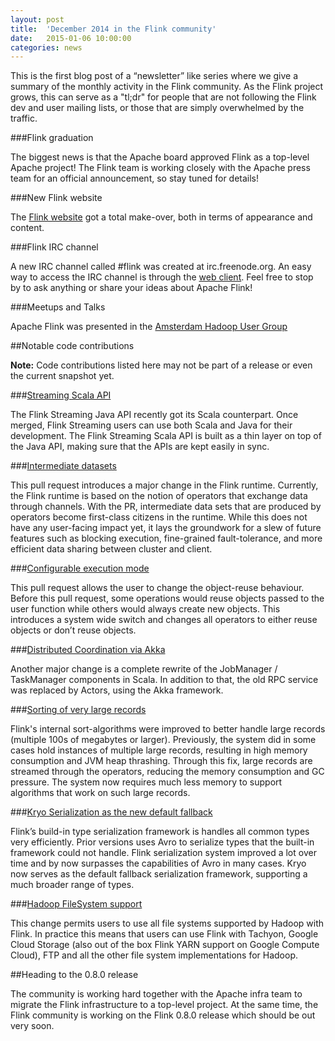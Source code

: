 ```yaml
---
layout: post
title:  'December 2014 in the Flink community'
date:   2015-01-06 10:00:00
categories: news
---
```


This is the first blog post of a “newsletter” like series where we give a summary of the monthly activity in the Flink community. As the Flink project grows, this can serve as a "tl;dr" for people that are not following the Flink dev and user mailing lists, or those that are simply overwhelmed by the traffic.


###Flink graduation

The biggest news is that the Apache board approved Flink as a top-level Apache project! The Flink team is working closely with the Apache press team for an official announcement, so stay tuned for details!

###New Flink website

The [Flink website](http://flink.apache.org) got a total make-over, both in terms of appearance and content.

###Flink IRC channel

A new IRC channel called #flink was created at irc.freenode.org. An easy way to access the IRC channel is through the [web client](http://webchat.freenode.net/).  Feel free to stop by to ask anything or share your ideas about Apache Flink!

###Meetups and Talks

Apache Flink was presented in the [Amsterdam Hadoop User Group](http://www.meetup.com/Netherlands-Hadoop-User-Group/events/218635152)

##Notable code contributions

**Note:** Code contributions listed here may not be part of a release or even the current snapshot yet.

###[Streaming Scala API](https://github.com/apache/incubator-flink/pull/275)

The Flink Streaming Java API recently got its Scala counterpart. Once merged, Flink Streaming users can use both Scala and Java for their development. The Flink Streaming Scala API is built as a thin layer on top of the Java API, making sure that the APIs are kept easily in sync.

###[Intermediate datasets](https://github.com/apache/incubator-flink/pull/254)

This pull request introduces a major change in the Flink runtime. Currently, the Flink runtime is based on the notion of operators that exchange data through channels. With the PR, intermediate data sets that are produced by operators become first-class citizens in the runtime. While this does not have any user-facing impact yet, it lays the groundwork for a slew of future features such as blocking execution, fine-grained fault-tolerance, and more efficient data sharing between cluster and client.

###[Configurable execution mode](https://github.com/apache/incubator-flink/pull/259)

This pull request allows the user to change the object-reuse behaviour. Before this pull request, some operations would reuse objects passed to the user function while others would always create new objects. This introduces a system wide switch and changes all operators to either reuse objects or don’t reuse objects.

###[Distributed Coordination via Akka](https://github.com/apache/incubator-flink/pull/149)

Another major change is a complete rewrite of the JobManager / TaskManager components in Scala. In addition to that, the old RPC service was replaced by Actors, using the Akka framework.

###[Sorting of very large records](https://github.com/apache/incubator-flink/pull/249 )

Flink's internal sort-algorithms were improved to better handle large records (multiple 100s of megabytes or larger). Previously, the system did in some cases hold instances of multiple large records, resulting in high memory consumption and JVM heap thrashing. Through this fix, large records are streamed through the operators, reducing the memory consumption and GC pressure. The system now requires much less memory to support algorithms that work on such large records.

###[Kryo Serialization as the new default fallback](https://github.com/apache/incubator-flink/pull/271)

Flink’s build-in type serialization framework is handles all common types very efficiently. Prior versions uses Avro to serialize types that the built-in framework could not handle.
Flink serialization system improved a lot over time and by now surpasses the capabilities of Avro in many cases. Kryo now serves as the default fallback serialization framework, supporting a much broader range of types.

###[Hadoop FileSystem support](https://github.com/apache/incubator-flink/pull/268)

This change permits users to use all file systems supported by Hadoop with Flink. In practice this means that users can use Flink with Tachyon, Google Cloud Storage (also out of the box Flink YARN support on Google Compute Cloud), FTP and all the other file system implementations for Hadoop.

##Heading to the 0.8.0 release

The community is working hard together with the Apache infra team to migrate the Flink infrastructure to a top-level project. At the same time, the Flink community is working on the Flink 0.8.0 release which should be out very soon.